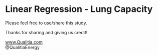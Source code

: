 # Linear Regression - Lung Capacity

Please feel free to use/share this study.

Thanks for sharing and giving us credit!

www.Qualitia.com    
@QualitiaEnergy
